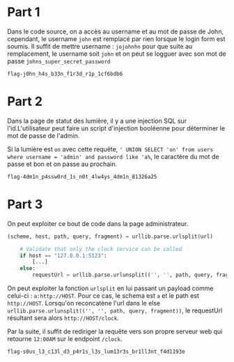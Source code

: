 # Part 1

Dans le code source, on a accès au username et au mot de passe de John, cependant, le username `john` est remplacé par rien lorsque le login form est soumis. Il suffit de mettre username : `jojohnhn` pour que suite au remplacement, le username soit `john` et on peut se logguer avec son mot de passe `johns_super_secret_password`

`flag-j0hn_h4s_b33n_f1r3d_r1p_1cf6bdb6`

# Part 2

Dans la page de statut des lumière, il y a une injection SQL sur l'id.L'utilisateur peut faire un script d'injection booléenne pour déterminer le mot de passe de l'admin. 

Si la lumière est `on` avec cette requête,  `' UNION SELECT 'on' from users where username = 'admin' and password like 'a%`, le caractère du mot de passe et bon et on passe au prochain.

`flag-4dm1n_p4ssw0rd_1s_n0t_4lw4ys_4dm1n_81326a25`

# Part 3

On peut exploiter ce bout de code dans la page administrateur.

```py
(scheme, host, path, query, fragment) = urllib.parse.urlsplit(url)

    # Validate that only the clock service can be called
    if host == "127.0.0.1:5123":
        [...]
    else:
        requestUrl = urllib.parse.urlunsplit(('', '', path, query, fragment))
```

On peut exploiter la fonction `urlsplit` en lui passant un payload comme celui-ci : `a:http://HOST`. Pour ce cas, le schema est `a` et le path est `http://HOST`. Lorsqu'on reconcatène l'url dans le else `urllib.parse.urlunsplit(('', '', path, query, fragment))`, le requestUrl résultant sera alors `http://HOST/clock`.

Par la suite, il suffit de rediriger la requête vers son propre serveur web qui retourne `12:00AM` sur le endpoint `/clock`.

`flag-s0us_l3_c13l_d3_p4r1s_l3s_lum13r3s_br1ll3nt_f4d1193e`